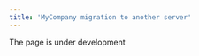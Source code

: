 ```yaml
---
title: 'MyCompany migration to another server'
---
```

The page is under development

[//]: # (Если у вас возникла необходимость перенести свою рабочую программу на другой сервер, необходимо:)

[//]: # ()
[//]: # (-    [**установить**]&#40;Installation.md&#41; MyCompany на новый сервер &#40;запустите для проверки корректности установки&#41;)

[//]: # (-   перенести на него бизнес-логику)

[//]: # (-   перенести базу данных.)

[//]: # ()
[//]: # (## Перенос бизнес-логики {#stop_server})

[//]: # ()
[//]: # (**1.** Прежде, чем переносить бизнес-логику, необходимо остановить сервер.)

[//]: # ()
[//]: # (**Windows**:)

[//]: # ()
[//]: # (![]&#40;images/MC_migration_to_another_server_1.png&#41; )

[//]: # (*Рис. 1 Остановка сервера в ОС Windows*)

[//]: # ()
[//]: # (**Linux**: ...`: systemctl stop lsfusion4-server`)

[//]: # ()
[//]: # (**2.** Необходимо скопировать все файлы бизнес-логики и вставить в соответствующую папку  на новый сервер. По умолчанию файлы бизнес-логики находятся в папке:)

[//]: # ()
[//]: # (**Linux**: /<u>var/lib/lsfusion/</u>)

[//]: # ()
[//]: # (**Windows**: <u>C:\\Program Files\\lsFusion 4\\Server\\lib\\</u>)

[//]: # ()
[//]: # (Чтобы проверить, корректно ли скопировались файлы, запустите сервер и проверьте работает ли программа.)

[//]: # ()
[//]: # (Windows:)

[//]: # ()
[//]: # (![]&#40;images/MC_migration_to_another_server_2.png&#41;)

[//]: # (*Рис. 2 Запуск сервера в ОС Windows*)

[//]: # ()
[//]: # (  )
[//]: # ()
[//]: # (Запуск на **Linux**: ...`: systemctl start lsfusion4-server`)

[//]: # ()
[//]: # (  )
[//]: # ()
[//]: # (## Перенос Базы данных)

[//]: # ()
[//]: # (**1**. [**Остановите**]&#40;#stop_server&#41; новый сервер)

[//]: # ()
[//]: # (**2.** Создайте бэкап своей рабочей базы: **Администрирование** - **Резервная копия** кнопка **Создать копию**.)

[//]: # ()
[//]: # (![]&#40;images/MC_migration_to_another_server_3.png&#41; )

[//]: # (*Рис. 3 Создание резервной копии базы данных*)

[//]: # ()
[//]: # (**3.** Сохраните копию базы данных, чтобы переместить на новый сервер: нажмите **Cкачать** и укажите путь, куда сохранить файл.)

[//]: # ()
[//]: # (![]&#40;images/MC_migration_to_another_server_4.png&#41; )

[//]: # (*Рис. 4 Сохранение резервной копии*)

[//]: # ()
[//]: # (**4** Восстановите базу данных с помощью **PostgreSQL**. В командной строке запустите команду `pg\_restore`.)

[//]: # ()
[//]: # (Windows по умолчанию:)

[//]: # ()
[//]: # (-   зайти в каталог C:\\Program Files\\PostgreSQL\\12\\bin)

[//]: # (-   затем запустить команду `pg\_restore -h сервер-p порт -U имя\_пользователя\_PostgreSQL -d имя\_БД "имя\_файла.backup"`  )

[//]: # (    *Например*: `pg\_restore -h localhost -p 5432 -U postgres -d lsfusion "d:\\2021-01-18-13-16-44.backup"`)

[//]: # (-   введите запрошенный пароль пользователя PostgreSQL)

[//]: # ()
[//]: # (:::info)

[//]: # (Данные сервера, порта, пользователя и пароля PostgreSQL прописаны в файле **C:\\Program Files\\lsFusion 4\\Server\\confsettings.properties**)

[//]: # (:::)

[//]: # (  )
[//]: # ()
[//]: # (**Linux** по умолчанию:)

[//]: # ()
[//]: # (-   запустите команду `/usr/bin/pg\_restore -*h сервер-p порт -U имя\_пользователя\_PostgreSQL -d имя\_БД "имя\_файла.backup"`  )

[//]: # (    *Например*:`usr/bin/pg\_restore -h localhost -U postgres -d lsfusion 2021-01-20-01-00-00.backup`)

[//]: # ()
[//]: # (-   введите запрошенный пароль пользователя PostgreSQL)

[//]: # ()
[//]: # (:::info)

[//]: # (Данные сервера, порта, пользователя и пароля PostgreSQL прописаны в файле **/etc/lsfusion4-server/confsettings.properties**)

[//]: # (:::)

  


